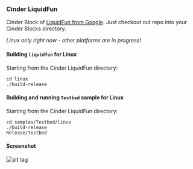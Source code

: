 ### Cinder LiquidFun

Cinder Block of [LiquidFun from Google](https://github.com/google/liquidfun). 
Just checkout out repo into your Cinder Blocks directory.

_Linux only right now - other platforms are in progress!_

#### Building ``liquidfun`` for Linux
Starting from the Cinder LiquidFun directory:
```
cd linux
./build-release
```

#### Building and running ``Testbed`` sample for Linux
Starting from the Cinder LiquidFun directory:
```
cd samples/Testbed/linux
./build-release
Release/Testbed
```
  
  
#### Screenshot
![alt tag](https://raw.githubusercontent.com/chaoticbob/CinderLiquidFun/master/screenshots/linux/Sandbox.png)
